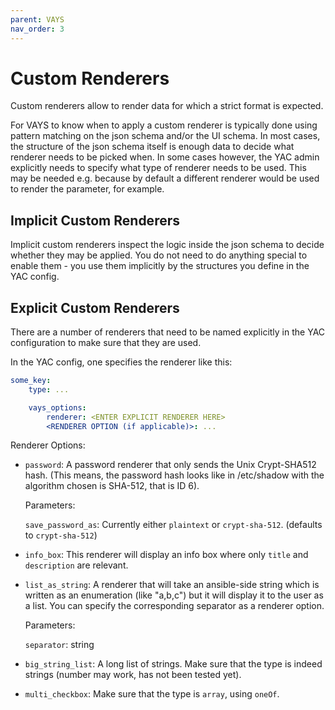 ```yaml
---
parent: VAYS
nav_order: 3
---
```


# Custom Renderers
Custom renderers allow to render data for which a strict format is expected.


For VAYS to know when to apply a custom renderer is typically done using pattern matching on the json schema and/or the UI schema.
In most cases, the structure of the json schema itself is enough data to decide what renderer needs to be picked when. In some cases however, the YAC admin explicitly needs to specify what type of renderer needs to be used. This may be needed e.g. because by default a different renderer would be used to render the parameter, for example.



## Implicit Custom Renderers

Implicit custom renderers inspect the logic inside the json schema to decide whether they may be applied. You do not need to do anything special to enable them - you use them implicitly by the structures you define in the YAC config.


## Explicit Custom Renderers

There are a number of renderers that need to be named explicitly in the YAC configuration to make sure that they are used.


In the YAC config, one specifies the renderer like this:

```yaml
some_key:
    type: ...

    vays_options:
        renderer: <ENTER EXPLICIT RENDERER HERE>
        <RENDERER OPTION (if applicable)>: ...
```


Renderer Options:
- `password`:           A password renderer that only sends the Unix Crypt-SHA512 hash. (This means, the password hash looks
                        like in /etc/shadow
                        with the algorithm chosen is SHA-512, that is ID 6).

    Parameters:
                        
    `save_password_as`: Currently either `plaintext` or `crypt-sha-512`. (defaults to `crypt-sha-512`)

- `info_box`:           This renderer will display an info box where only `title` and `description` are relevant.

- `list_as_string`:     A renderer that will take an ansible-side string which is written as an enumeration (like "a,b,c") 
                        but it will display it to the user as a list. You can specify the corresponding separator as a renderer option.

    Parameters:

    `separator`:        string

- `big_string_list`:    A long list of strings. Make sure that the type is indeed strings (number may work, 
                        has not been tested yet).

- `multi_checkbox`:     Make sure that the type is `array`, using `oneOf`.
